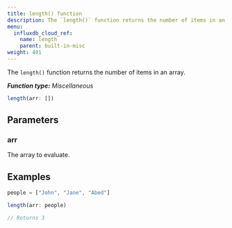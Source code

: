 ```yaml
---
title: length() function
description: The `length()` function returns the number of items in an array.
menu:
  influxdb_cloud_ref:
    name: length
    parent: built-in-misc
weight: 401
---
```


The `length()` function returns the number of items in an array.

_**Function type:** Miscellaneous_  

```js
length(arr: [])
```

## Parameters

### arr
The array to evaluate.

## Examples
```js
people = ["John", "Jane", "Abed"]

length(arr: people)

// Returns 3
```
